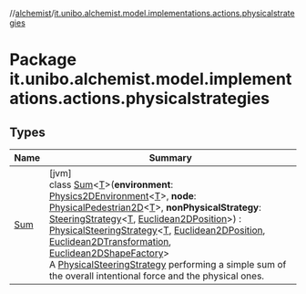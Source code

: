 //[alchemist](../../index.md)/[it.unibo.alchemist.model.implementations.actions.physicalstrategies](index.md)

# Package it.unibo.alchemist.model.implementations.actions.physicalstrategies

## Types

| Name | Summary |
|---|---|
| [Sum](-sum/index.md) | [jvm]<br>class [Sum](-sum/index.md)<[T](-sum/index.md)>(**environment**: [Physics2DEnvironment](../it.unibo.alchemist.model.interfaces.environments/-physics2-d-environment/index.md)<[T](-sum/index.md)>, **node**: [PhysicalPedestrian2D](../it.unibo.alchemist.model.interfaces/-physical-pedestrian2-d/index.md)<[T](-sum/index.md)>, **nonPhysicalStrategy**: [SteeringStrategy](../it.unibo.alchemist.model.interfaces/-steering-strategy/index.md)<[T](-sum/index.md), [Euclidean2DPosition](../it.unibo.alchemist.model.implementations.positions/-euclidean2-d-position/index.md)>) : [PhysicalSteeringStrategy](../it.unibo.alchemist.model.interfaces/-physical-steering-strategy/index.md)<[T](-sum/index.md), [Euclidean2DPosition](../it.unibo.alchemist.model.implementations.positions/-euclidean2-d-position/index.md), [Euclidean2DTransformation](../it.unibo.alchemist.model.interfaces.geometry.euclidean2d/-euclidean2-d-transformation/index.md), [Euclidean2DShapeFactory](../it.unibo.alchemist.model.interfaces.geometry.euclidean2d/-euclidean2-d-shape-factory/index.md)> <br>A [PhysicalSteeringStrategy](../it.unibo.alchemist.model.interfaces/-physical-steering-strategy/index.md) performing a simple sum of the overall intentional force and the physical ones. |
